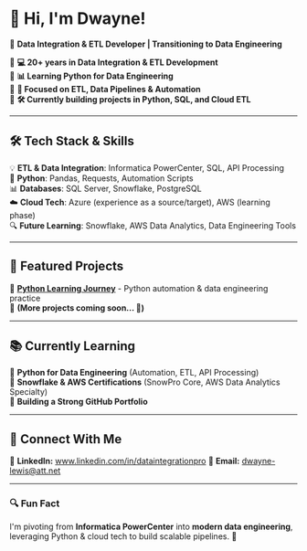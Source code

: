 # 👋 Hi, I'm Dwayne!  
🚀 **Data Integration & ETL Developer | Transitioning to Data Engineering**  

🔹 **💻 20+ years in Data Integration & ETL Development**  
🔹 **📊 Learning Python for Data Engineering**  
🔹 **🎯 Focused on ETL, Data Pipelines & Automation**  
🔹 **🛠️ Currently building projects in Python, SQL, and Cloud ETL**  

---

## 🛠️ Tech Stack & Skills  
💡 **ETL & Data Integration**: Informatica PowerCenter, SQL, API Processing  
🐍 **Python**: Pandas, Requests, Automation Scripts  
📊 **Databases**: SQL Server, Snowflake, PostgreSQL  
☁️ **Cloud Tech**: Azure (experience as a source/target), AWS (learning phase)  
🔍 **Future Learning**: Snowflake, AWS Data Analytics, Data Engineering Tools  

---

## 🚀 Featured Projects  
📌 [**Python Learning Journey**](https://github.com/yourusername/Python-Learning-Journey) - Python automation & data engineering practice  
📌 **(More projects coming soon... 🔨)**  

---

## 📚 Currently Learning  
🔹 **Python for Data Engineering** (Automation, ETL, API Processing)  
🔹 **Snowflake & AWS Certifications** (SnowPro Core, AWS Data Analytics Specialty)  
🔹 **Building a Strong GitHub Portfolio**  

---

## 🤝 Connect With Me  
🔗 **LinkedIn:** www.linkedin.com/in/dataintegrationpro 
📧 **Email:** [dwayne-lewis@att.net](mailto:dwayne-lewis@att.net)  

---

### **🔍 Fun Fact**  
I'm pivoting from **Informatica PowerCenter** into **modern data engineering**, leveraging Python & cloud tech to build scalable pipelines. 🚀  


